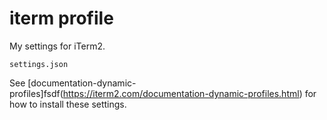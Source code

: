 # iterm profile
My settings for iTerm2.

`settings.json`

See [documentation-dynamic-profiles]fsdf(https://iterm2.com/documentation-dynamic-profiles.html) for how to install these settings.
